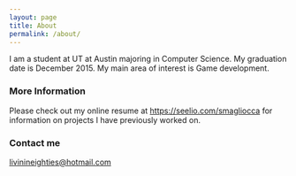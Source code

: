 ```yaml
---
layout: page
title: About
permalink: /about/
---
```


I am a student at UT at Austin majoring in Computer Science. My graduation date is December 2015.
My main area of interest is Game development.

### More Information

Please check out my online resume at https://seelio.com/smagliocca for information on projects I have
previously worked on.

### Contact me

[livinineighties@hotmail.com](mailto:email@domain.com)
